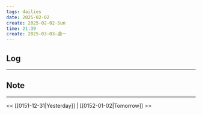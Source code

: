 ```yaml
---
tags: dailies  
date: 2025-02-02
create: 2025-02-02-Sun
time: 21:39
create: 2025-03-03-週一
---
```

## Log
---


## Note
---


<< [[0151-12-31|Yesterday]] | [[0152-01-02|Tomorrow]] >>